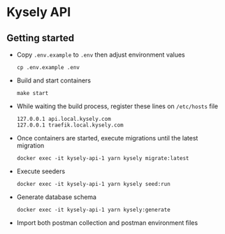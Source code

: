 # Kysely API

## Getting started

- Copy `.env.example` to `.env` then adjust environment values
  ```shell
  cp .env.example .env
  ```
- Build and start containers
  ```shell
  make start
  ```
- While waiting the build process, register these lines on `/etc/hosts` file
  ```
  127.0.0.1 api.local.kysely.com
  127.0.0.1 traefik.local.kysely.com
  ```
- Once containers are started, execute migrations until the latest migration
  ```shell
  docker exec -it kysely-api-1 yarn kysely migrate:latest
  ```
- Execute seeders
  ```shell
  docker exec -it kysely-api-1 yarn kysely seed:run
  ```
- Generate database schema
  ```shell
  docker exec -it kysely-api-1 yarn kysely:generate
  ```
- Import both postman collection and postman environment files
